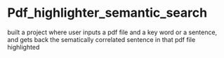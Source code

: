 # Pdf_highlighter_semantic_search
built a project where user inputs a pdf file and a key word or a sentence,  and gets back the sematically correlated sentence in that pdf file highlighted
